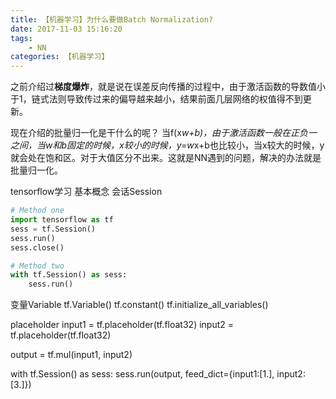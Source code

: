 ```yaml
---
title: 【机器学习】为什么要做Batch Normalization?
date: 2017-11-03 15:16:20
tags:
    - NN
categories: 【机器学习】
---
```



之前介绍过**梯度爆炸**，就是说在误差反向传播的过程中，由于激活函数的导数值小于1，链式法则导致传过来的偏导越来越小，结果前面几层网络的权值得不到更新。

现在介绍的批量归一化是干什么的呢？
当f(x*w+b)，由于激活函数一般在正负一之间，当w和b固定的时候，x较小的时候，y=w*x+b也比较小，当x较大的时候，y就会处在饱和区。对于大值区分不出来。这就是NN遇到的问题，解决的办法就是批量归一化。
<!--more-->


tensorflow学习
基本概念
会话Session
```Python
# Method one
import tensorflow as tf
sess = tf.Session()
sess.run()
sess.close()

# Method two
with tf.Session() as sess:
    sess.run()
```
变量Variable
tf.Variable()
tf.constant()
tf.initialize_all_variables()

placeholder
input1 = tf.placeholder(tf.float32)
input2 = tf.placeholder(tf.float32)

output = tf.mul(input1, input2)

with tf.Session() as sess:
    sess.run(output, feed_dict={input1:[1.], input2:[3.]})
    